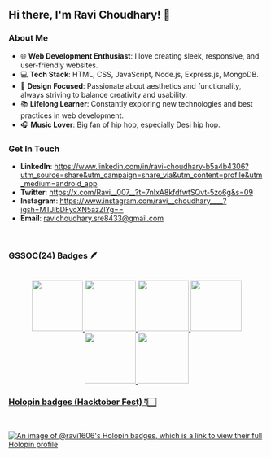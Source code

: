 ## Hi there, I'm Ravi Choudhary! 👋

### About Me
- 🌐 **Web Development Enthusiast**: I love creating sleek, responsive, and user-friendly websites.
- 💻 **Tech Stack**: HTML, CSS, JavaScript, Node.js, Express.js, MongoDB.
- 🎨 **Design Focused**: Passionate about aesthetics and functionality, always striving to balance creativity and usability.
- 📚 **Lifelong Learner**: Constantly exploring new technologies and best practices in web development.
- 🎧 **Music Lover**: Big fan of hip hop, especially Desi hip hop.

### Get In Touch
- **LinkedIn**: https://www.linkedin.com/in/ravi-choudhary-b5a4b4306?utm_source=share&utm_campaign=share_via&utm_content=profile&utm_medium=android_app
- **Twitter**: https://x.com/Ravi__007__?t=7nIxA8kfdfwtSQvt-5zo6g&s=09
- **Instagram**: https://www.instagram.com/ravi__choudhary____?igsh=MTJibDFycXN5azZlYg==
- **Email**: ravichoudhary.sre8433@gmail.com
<br>

### GSSOC(24) Badges 🪶
<br>
<div style='display:flex; align-items:center; gap: 10px;' align='center'><a href="https://gssoc.girlscript.tech/leaderboard" target="_blank">
<img src="https://raw.githubusercontent.com/GSSoC24/Postman-Challenge/main/docs/assets/Postman%20White.png" width="100px" height="100px" />
  <img src="https://raw.githubusercontent.com/GSSoC24/Postman-Challenge/main/docs/assets/1.png" width="100px" height="100px" />
  <img src="https://raw.githubusercontent.com/GSSoC24/Postman-Challenge/main/docs/assets/2.png" width="100px" height="100px" />
  <img src="https://raw.githubusercontent.com/GSSoC24/Postman-Challenge/main/docs/assets/3.png" width="100px" height="100px" />
  <img src="https://raw.githubusercontent.com/GSSoC24/Postman-Challenge/main/docs/assets/4.png" width="100px" height="100px" />
  <img src="https://raw.githubusercontent.com/GSSoC24/Postman-Challenge/main/docs/assets/5.png" width="100px" height="100px" />
</div>

### Holopin badges (Hacktober Fest) 👇🏻
<br>

 [![An image of @ravi1606's Holopin badges, which is a link to view their full Holopin profile](https://holopin.me/ravi1606)](https://holopin.io/@ravi1606)
